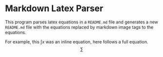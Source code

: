 # Markdown Latex Parser
This program parses latex equations in a `README.md` file and generates a new `README.md` file with the equations replaced by markdown image tags to the equations.

For example, this $\int x$ was an inline equation, here follows a full equation.
$$\sum$$

